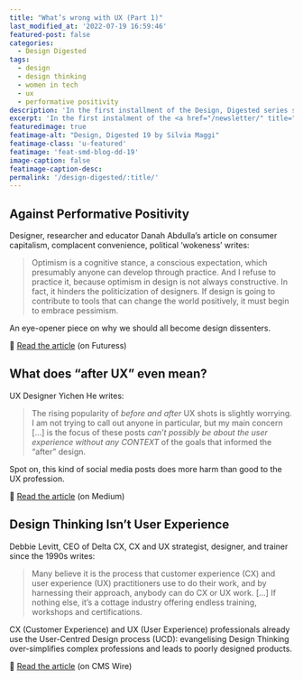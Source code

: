 ```yaml
---
title: "What’s wrong with UX (Part 1)"
last_modified_at: '2022-07-19 16:59:46'
featured-post: false
categories:
  - Design Digested
tags:
  - design
  - design thinking
  - women in tech
  - ux
  - performative positivity
description: 'In the first installment of the Design, Digested series since March, I share with you three reasons why the UX industry is currently broken.'
excerpt: 'In the first instalment of the <a href="/newsletter/" title="View the newsletter archive"><em>Design, Digested</em></a> series since March, I share with you three reasons why the UX industry is currently broken.'
featuredimage: true
featimage-alt: "Design, Digested 19 by Silvia Maggi"
featimage-class: 'u-featured'
featimage: 'feat-smd-blog-dd-19'
image-caption: false
featimage-caption-desc: 
permalink: '/design-digested/:title/'
---
```

## Against Performative Positivity

Designer, researcher and educator Danah Abdulla’s article on consumer capitalism, complacent convenience, political ‘wokeness’ writes:

> Optimism is a cognitive stance, a conscious expectation, which presumably anyone can develop through practice. And I refuse to practice it, because optimism in design is not always constructive. In fact, it hinders the politicization of designers. If design is going to contribute to tools that can change the world positively, it must begin to embrace pessimism.

An eye-opener piece on why we should all become design dissenters.

<p class="detached">🔗 <a href="https://futuress.org/magazine/against-performative-positivity/">Read the article</a> (on Futuress)</p>

## What does “after UX” even mean?

UX Designer Yichen He writes:

> The rising popularity of *before and after* UX shots is slightly worrying. I am not trying to call out anyone in particular, but my main concern […] is the focus of these posts *can’t possibly be about the user experience without any CONTEXT* of the goals that informed the “after” design.

Spot on, this kind of social media posts does more harm than good to the UX profession.

<p class="detached">🔗 <a href="https://uxdesign.cc/what-does-after-ux-even-mean-7edc3d4febc4">Read the article</a> (on Medium)</p>

## Design Thinking Isn’t User Experience

Debbie Levitt, CEO of Delta CX, CX and UX strategist, designer, and trainer since the 1990s writes:

> Many believe it is the process that customer experience (CX) and user experience (UX) practitioners use to do their work, and by harnessing their approach, anybody can do CX or UX work. […] If nothing else, it’s a cottage industry offering endless training, workshops and certifications.

CX (Customer Experience) and UX (User Experience) professionals already use the User-Centred Design process (UCD): evangelising Design Thinking over-simplifies complex professions and leads to poorly designed products.

<p class="detached">🔗 <a href="https://www.cmswire.com/digital-experience/design-thinking-isnt-user-experience/">Read the article</a> (on CMS Wire)</p>

